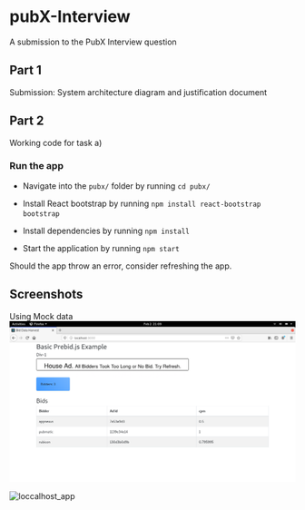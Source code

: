 # pubX-Interview
A submission to the PubX Interview question

## Part 1
Submission: System architecture diagram and justification document

## Part 2
Working code for task a)

### Run the app
- Navigate into the `pubx/` folder by running `cd pubx/`

- Install React bootstrap by running `npm install react-bootstrap bootstrap`

- Install dependencies by running `npm install`

- Start the application by running `npm start`

Should the app throw an error, consider refreshing the app.
## Screenshots
Using Mock data
![loccalhost_app](img/screen1.png)

![loccalhost_app](img/screen_2.png)